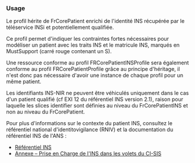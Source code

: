 ### Usage

Le profil hérite de FrCorePatient enrichi de l'identité INS récupérée par le téléservice INSi et potentiellement qualifiée.

Ce profil permet d'indiquer les contraintes fortes nécessaires pour modéliser un patient avec les traits INS et le matricule INS, marqués en MustSupport (carré rouge contenant un S).

Une ressource conforme au profil FRCorePatientINSProfile sera également conforme au profil FRCorePatientProfile grâce au principe d'héritage, il n'est donc pas nécessaire d'avoir une instance de chaque profil pour un même patient.

Les identifiants INS-NIR ne peuvent être véhiculés uniquement dans le cas d'un patient qualifié (cf EXI 12 du référentiel INS version 2.1), raison pour laquelle les slices identifier sont définies au niveau du FrCorePatientINS et non au niveau du FrCorePatient.

Pour plus d'informations sur le contexte du patient INS, consultez le référentiel national d'identitovigilance (RNIV) et la documentation du référentiel INS de l'ANS :

* [Référentiel INS](https://esante.gouv.fr/produits-services/referentiel-ins)
* [Annexe – Prise en Charge de l'INS dans les volets du CI-SIS](https://esante.gouv.fr/annexe-prise-en-charge-de-lins-dans-les-volets-du-ci-sis)